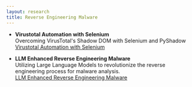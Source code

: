 ```yaml
---
layout: research
title: Reverse Engineering Malware
---
```


- **Virustotal Automation with Selenium**  
  Overcoming VirusTotal's Shadow DOM with Selenium and PyShadow  
  [Virustotal Automation with Selenium](http://research.richards.ai/research/automation_vt)

- **LLM Enhanced Reverse Engineering Malware**  
  Utilizing Large Language Models to revolutionize the reverse engineering process for malware analysis.  
  [LLM Enhanced Reverse Engineering Malware](http://research.richards.ai/research/project-lupine.html)

